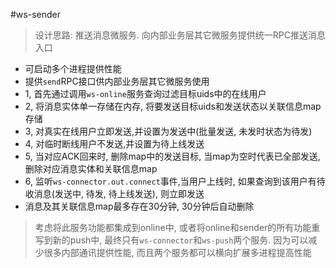 #ws-sender

> 设计思路: 推送消息微服务. 向内部业务层其它微服务提供统一RPC推送消息入口

* 可启动多个进程提供性能
* 提供`send`RPC接口供内部业务层其它微服务使用
* 1, 首先通过调用`ws-online`服务查询过滤目标uids中的在线用户
* 2, 将消息实体单一存储在内存, 将要发送目标uids和发送状态以关联信息map存储
* 3, 对真实在线用户立即发送,并设置为发送中(批量发送, 未发时状态为待发)
* 4, 对临时断线用户不发送,并设置为待上线发送
* 5, 当对应ACK回来时, 删除map中的发送目标, 当map为空时代表已全部发送, 删除对应消息实体和关联信息map
* 6, 监听`ws-connector.out.connect`事件,当用户上线时, 如果查询到该用户有待收消息(发送中, 待发, 待上线发送), 则立即发送
* 消息及其关联信息map最多存在30分钟, 30分钟后自动删除

> 考虑将此服务功能都集成到online中, 或者将online和sender的所有功能重写到新的push中, 最终只有`ws-connector`和`ws-push`两个服务. 因为可以减少很多内部通讯提供性能, 而且两个服务都可以横向扩展多进程提高性能